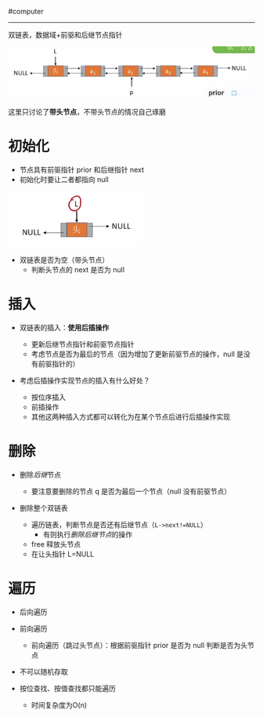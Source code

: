 #computer 

---

双链表，数据域+前驱和后继节点指针

![](img/Pasted%20image%2020231209142645.png)

这里只讨论了**带头节点**，不带头节点的情况自己琢磨

# 初始化

- 节点具有前驱指针 prior 和后继指针 next 
- 初始化时要让二者都指向 null 

![](img/Pasted%20image%2020231209142508.png)

- 双链表是否为空（带头节点）
	- 判断头节点的 next 是否为 null 

# 插入

- 双链表的插入：**使用后插操作**
	- 更新后继节点指针和前驱节点指针
	- 考虑节点是否为最后的节点（因为增加了更新前驱节点的操作，null 是没有前驱指针的）

- 考虑后插操作实现节点的插入有什么好处？
	- 按位序插入
	- 前插操作
	- 其他这两种插入方式都可以转化为在某个节点后进行后插操作实现

# 删除

- 删除*后继*节点
	- 要注意要删除的节点 q 是否为最后一个节点（null 没有前驱节点）

- 删除整个双链表
	- 遍历链表，判断节点是否还有后继节点（`L->next!=NULL`）
		- 有则执行*删除后继节点*的操作
	- free 释放头节点
	- 在让头指针 L=NULL

# 遍历

- 后向遍历
- 前向遍历
	- 前向遍历（跳过头节点）：根据前驱指针 prior 是否为 null 判断是否为头节点

- 不可以随机存取
- 按位查找、按值查找都只能遍历
	- 时间复杂度为O(n)






